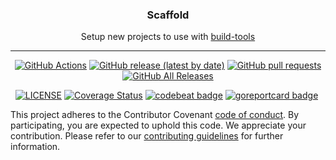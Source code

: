 
<p align="center">
  <h3 align="center">Scaffold</h3>
  <p align="center">Setup new projects to use with <a href="https://github.com/buildtool/build-tools">build-tools</a> </p>
</p>

---

<p align="center">
  <a href="https://github.com/buildtool/scaffold/actions"><img alt="GitHub Actions" src="https://github.com/buildtool/scaffold/workflows/Go/badge.svg"></a>
  <a href="https://github.com/buildtool/scaffold/releases"><img alt="GitHub release (latest by date)" src="https://img.shields.io/github/v/release/buildtool/scaffold"></a>
  <a href="pulls"><img alt="GitHub pull requests" src="https://img.shields.io/github/issues-pr/buildtool/scaffold"></a>
  <a href="https://github.com/buildtool/scaffold/releases"><img alt="GitHub All Releases" src="https://img.shields.io/github/downloads/buildtool/scaffold/total"></a>
</p>

<p align="center">
  <a href="https://github.com/buildtool/scaffold/blob/master/LICENSE"><img alt="LICENSE" src="https://img.shields.io/badge/license-MIT-blue.svg?maxAge=43200"></a>
  <a href="https://codecov.io/github/buildtool/scaffold"><img alt="Coverage Status" src="https://codecov.io/gh/buildtool/scaffold/branch/master/graph/badge.svg"></a>
  <a href="https://codebeat.co/projects/github-com-buildtoolbuild-tools-master"><img alt="codebeat badge" src="https://codebeat.co/badges/434836f7-e0ab-4af9-8ef8-60cde2738764" /></a>
  <a href="https://goreportcard.com/report/github.com/buildtool/scaffold"><img alt="goreportcard badge" src="https://goreportcard.com/badge/github.com/buildtool/scaffold" /></a>
  <a href="https://libraries.io/github/buildtool/scaffold"><img alt="" src="https://img.shields.io/librariesio/github/buildtool/scaffold"></a>
</p>

This project adheres to the Contributor Covenant [code of conduct](CODE_OF_CONDUCT.md). By participating, you are expected to uphold this code.
We appreciate your contribution. Please refer to our [contributing guidelines](CONTRIBUTING.md) for further information.
